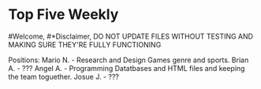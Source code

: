 # Top Five Weekly
#Welcome,
#*Disclaimer, DO NOT UPDATE FILES WITHOUT TESTING AND MAKING SURE THEY'RE FULLY FUNCTIONING

Positions:
  Mario N. - Research and Design Games genre and sports.
  Brian A. - ???
  Angel A. - Programming Datatbases and HTML files and keeping the team toguether.
  Josue J. - ???
